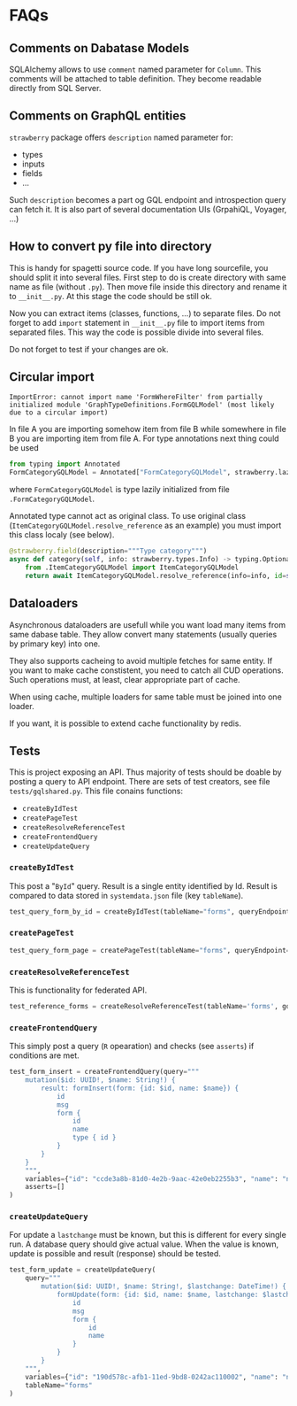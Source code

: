 # FAQs


## Comments on Dabatase Models

SQLAlchemy allows to use `comment` named parameter for `Column`.
This comments will be attached to table definition.
They become readable directly from SQL Server.

## Comments on GraphQL entities

`strawberry` package offers `description` named parameter for:
- types
- inputs
- fields
- ...

Such `description` becomes a part og GQL endpoint and introspection query can fetch it.
It is also part of several documentation UIs (GrpahiQL, Voyager, ...)

## How to convert py file into directory

This is handy for spagetti source code.
If you have long sourcefile, you should split it into several files.
First step to do is create directory with same name as file (without `.py`).
Then move file inside this directory and rename it to `__init__.py`.
At this stage the code should be still ok.

Now you can extract items (classes, functions, ...) to separate files.
Do not forget to add `import` statement in `__init__.py` file to import items from separated files.
This way the code is possible divide into several files.

Do not forget to test if your changes are ok.

## Circular import 

```
ImportError: cannot import name 'FormWhereFilter' from partially initialized module 'GraphTypeDefinitions.FormGQLModel' (most likely due to a circular import)
```

In file A you are importing somehow item from file B while somewhere in file B you are importing item from file A.
For type annotations next thing could be used
```python
from typing import Annotated
FormCategoryGQLModel = Annotated["FormCategoryGQLModel", strawberry.lazy(".FormCategoryGQLModel")]
```

where `FormCategoryGQLModel` is type lazily initialized from file `.FormCategoryGQLModel`.

Annotated type cannot act as original class. To use original class (`ItemCategoryGQLModel.resolve_reference` as an example) you must import this class localy (see below).

```python
@strawberry.field(description="""Type category""")
async def category(self, info: strawberry.types.Info) -> typing.Optional["ItemCategoryGQLModel"]:
    from .ItemCategoryGQLModel import ItemCategoryGQLModel
    return await ItemCategoryGQLModel.resolve_reference(info=info, id=self.category_id)
```

## Dataloaders

Asynchronous dataloaders are usefull while you want load many items from same dabase table.
They allow convert many statements (usually queries by primary key) into one.

They also supports cacheing to avoid multiple fetches for same entity.
If you want to make cache constistent, you need to catch all CUD operations.
Such operations must, at least, clear appropriate part of cache.

When using cache, multiple loaders for same table must be joined into one loader.

If you want, it is possible to extend cache functionality by redis.

## Tests

This is project exposing an API. 
Thus majority of tests should be doable by posting a query to API endpoint.
There are sets of test creators, see file `tests/gqlshared.py`.
This file conains functions:
- `createByIdTest`
- `createPageTest`
- `createResolveReferenceTest`
- `createFrontendQuery`
- `createUpdateQuery`

### `createByIdTest`
This post a "`ById`" query. 
Result is a single entity identified by Id.
Result is compared to data stored in `systemdata.json` file (key `tableName`).

```python
test_query_form_by_id = createByIdTest(tableName="forms", queryEndpoint="formById")
```

### `createPageTest`
```python
test_query_form_page = createPageTest(tableName="forms", queryEndpoint="formPage")
```

### `createResolveReferenceTest`
This is functionality for federated API.
```python
test_reference_forms = createResolveReferenceTest(tableName='forms', gqltype='FormGQLModel', attributeNames=["id", "name", "lastchange", "valid", "status", "sections {id}", "creator {id}"])
```

### `createFrontendQuery`
This simply post a query (`R` opearation) and checks (see `asserts`) if conditions are met.

```python
test_form_insert = createFrontendQuery(query="""
    mutation($id: UUID!, $name: String!) { 
        result: formInsert(form: {id: $id, name: $name}) { 
            id
            msg
            form {
                id
                name
                type { id }
            }
        }
    }
    """, 
    variables={"id": "ccde3a8b-81d0-4e2b-9aac-42e0eb2255b3", "name": "new form"},
    asserts=[]
)
```

### `createUpdateQuery`
For update a `lastchange` must be known, but this is different for every single run. A database query should give actual value.
When the value is known, update is possible and result (response) should be tested.
```python
test_form_update = createUpdateQuery(
    query="""
        mutation($id: UUID!, $name: String!, $lastchange: DateTime!) {
            formUpdate(form: {id: $id, name: $name, lastchange: $lastchange}) {
                id
                msg
                form {
                    id
                    name
                }
            }
        }
    """,
    variables={"id": "190d578c-afb1-11ed-9bd8-0242ac110002", "name": "new name"},
    tableName="forms"
)


```